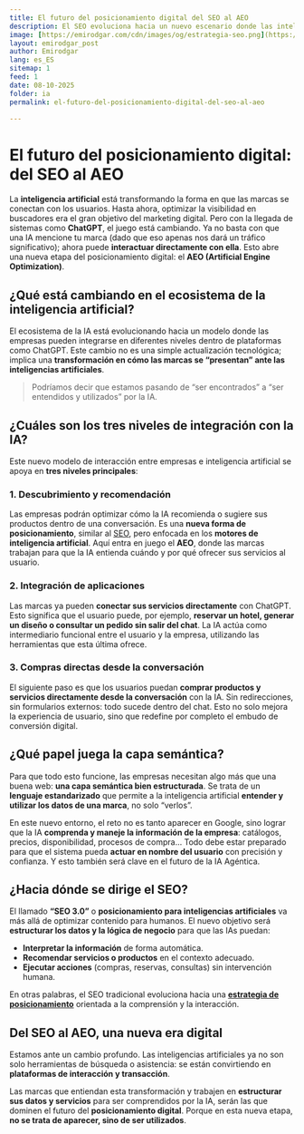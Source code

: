 ```yaml
---
title: El futuro del posicionamiento digital del SEO al AEO
description: El SEO evoluciona hacia un nuevo escenario donde las inteligencias artificiales no solo recomiendan marcas, sino que interactúan con ellas directamente.
image: [https://emirodgar.com/cdn/images/og/estrategia-seo.png](https://emirodgar.com/cdn/images/og/estrategia-seo.png)
layout: emirodgar_post
author: Emirodgar
lang: es_ES
sitemap: 1
feed: 1
date: 08-10-2025
folder: ia
permalink: el-futuro-del-posicionamiento-digital-del-seo-al-aeo

---
```


# El futuro del posicionamiento digital: del SEO al AEO

La **inteligencia artificial** está transformando la forma en que las marcas se conectan con los usuarios. Hasta ahora, optimizar la visibilidad en buscadores era el gran objetivo del marketing digital. Pero con la llegada de sistemas como **ChatGPT**, el juego está cambiando.
Ya no basta con que una IA mencione tu marca (dado que eso apenas nos dará un tráfico significativo); ahora puede **interactuar directamente con ella**. Esto abre una nueva etapa del posicionamiento digital: el **AEO (Artificial Engine Optimization)**.

## ¿Qué está cambiando en el ecosistema de la inteligencia artificial?

El ecosistema de la IA está evolucionando hacia un modelo donde las empresas pueden integrarse en diferentes niveles dentro de plataformas como ChatGPT.
Este cambio no es una simple actualización tecnológica; implica una **transformación en cómo las marcas se “presentan” ante las inteligencias artificiales**.

> Podríamos decir que estamos pasando de “ser encontrados” a “ser entendidos y utilizados” por la IA.

## ¿Cuáles son los tres niveles de integración con la IA?

Este nuevo modelo de interacción entre empresas e inteligencia artificial se apoya en **tres niveles principales**:

### 1. Descubrimiento y recomendación

Las empresas podrán optimizar cómo la IA recomienda o sugiere sus productos dentro de una conversación.
Es una **nueva forma de posicionamiento**, similar al [SEO](https://emirodgar.com/consultor-seo), pero enfocada en los **motores de inteligencia artificial**.
Aquí entra en juego el **AEO**, donde las marcas trabajan para que la IA entienda cuándo y por qué ofrecer sus servicios al usuario.

### 2. Integración de aplicaciones

Las marcas ya pueden **conectar sus servicios directamente** con ChatGPT.
Esto significa que el usuario puede, por ejemplo, **reservar un hotel, generar un diseño o consultar un pedido sin salir del chat**.
La IA actúa como intermediario funcional entre el usuario y la empresa, utilizando las herramientas que esta última ofrece.

### 3. Compras directas desde la conversación

El siguiente paso es que los usuarios puedan **comprar productos y servicios directamente desde la conversación** con la IA.
Sin redirecciones, sin formularios externos: todo sucede dentro del chat.
Esto no solo mejora la experiencia de usuario, sino que redefine por completo el embudo de conversión digital.

## ¿Qué papel juega la capa semántica?

Para que todo esto funcione, las empresas necesitan algo más que una buena web: **una capa semántica bien estructurada**.
Se trata de un **lenguaje estandarizado** que permite a la inteligencia artificial **entender y utilizar los datos de una marca**, no solo “verlos”.

En este nuevo entorno, el reto no es tanto aparecer en Google, sino lograr que la IA **comprenda y maneje la información de la empresa**:
catálogos, precios, disponibilidad, procesos de compra…
Todo debe estar preparado para que el sistema pueda **actuar en nombre del usuario** con precisión y confianza. Y esto también será clave en el futuro de la IA Agéntica.

## ¿Hacia dónde se dirige el SEO?

El llamado **“SEO 3.0”** o **posicionamiento para inteligencias artificiales** va más allá de optimizar contenido para humanos.
El nuevo objetivo será **estructurar los datos y la lógica de negocio** para que las IAs puedan:

* **Interpretar la información** de forma automática.
* **Recomendar servicios o productos** en el contexto adecuado.
* **Ejecutar acciones** (compras, reservas, consultas) sin intervención humana.

En otras palabras, el SEO tradicional evoluciona hacia una **[estrategia de posicionamiento](https://emirodgar.com/estrategia-seo)** orientada a la comprensión y la interacción.

## Del SEO al AEO, una nueva era digital

Estamos ante un cambio profundo.
Las inteligencias artificiales ya no son solo herramientas de búsqueda o asistencia: se están convirtiendo en **plataformas de interacción y transacción**.

Las marcas que entiendan esta transformación y trabajen en **estructurar sus datos y servicios** para ser comprendidos por la IA, serán las que dominen el futuro del **posicionamiento digital**.
Porque en esta nueva etapa, **no se trata de aparecer, sino de ser utilizados**.
